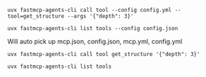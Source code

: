 

`uvx fastmcp-agents-cli call tool --config config.yml --tool=get_structure --args '{"depth": 3}'`

`uvx fastmcp-agents-cli list tools --config config.json`

Will auto pick up mcp.json, config.json, mcp.yml, config.yml

`uvx fastmcp-agents-cli call tool get_structure '{"depth": 3}'`

`uvx fastmcp-agents-cli list tools`